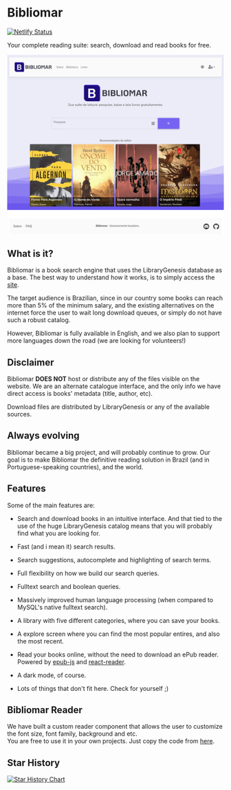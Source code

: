 # Bibliomar

[![Netlify Status](https://api.netlify.com/api/v1/badges/bd4c5d37-8033-4b0f-abc4-7f8203e957a5/deploy-status)](https://app.netlify.com/sites/bibliomar/deploys)

Your complete reading suite: search, download and read books for free.



<div align="center">
  <img alt="preview" src="./images/bibliomar-search-full.png">
</div>

## What is it?

Bibliomar is a book search engine that uses the LibraryGenesis database as a base.
The best way to understand how it works, is to simply access the [site](https://bibliomar.site).

The target audience is Brazilian, since in our country some books can reach more than 5% of the minimum salary, and the
existing alternatives on the internet force the user to wait long download queues, or simply do not have such a
robust catalog.

However, Bibliomar is fully available in English, and we also plan to support more languages down the road (we are
looking for volunteers!)

## Disclaimer
Bibliomar **DOES NOT** host or distribute any of the files visible on the website. We are an alternate catalogue interface, and the only info we have direct access is books' metadata (title, author, etc).

Download files are distributed by LibraryGenesis or any of the available sources.

## Always evolving

Bibliomar became a big project, and will probably continue to grow.
Our goal is to make Bibliomar the definitive reading solution in Brazil (and in Portuguese-speaking countries), and the
world.

## Features

Some of the main features are:

- Search and download books in an intuitive interface.
  And that tied to the use of the huge LibraryGenesis catalog means that you will probably find what you are looking
  for.    

- Fast (and i mean it) search results.
- Search suggestions, autocomplete and highlighting of search terms.
- Full flexibility on how we build our search queries.
- Fulltext search and boolean queries.
- Massively improved human language processing (when compared to MySQL's native fulltext search).    

- A library with five different categories, where you can save your books.
- A explore screen where you can find the most popular entires, and also the most recent.
- Read your books online, without the need to download an ePub reader.
  Powered by [epub-js](https://github.com/futurepress/epub.js/)
  and [react-reader](https://www.npmjs.com/package/react-reader).

- A dark mode, of course.
- Lots of things that don't fit here. Check for yourself ;)

## Bibliomar Reader

We have built a custom reader component that allows the user to customize the font size, font family, background and
etc.  
You are free to use it in your own projects. Just copy the code
from [here](https://github.com/bibliomar/bibliomar-client/tree/main/src/components/reader/screen).

## Star History

[![Star History Chart](https://api.star-history.com/svg?repos=bibliomar/bibliomar-client&type=Date)](https://star-history.com/#bibliomar/bibliomar-client&Date)
